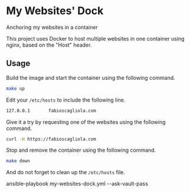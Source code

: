 # My Websites' Dock

Anchoring my websites in a container

This project uses Docker to host multiple websites in one container using nginx, based on the "Host" header.

## Usage

Build the image and start the container using the following command.

```bash
make up
```

Edit your `/etc/hosts` to include the following line.

```bash
127.0.0.1       fabioscagliola.com
```

Give it a try by requesting one of the websites using the following command.

```bash
curl -H https://fabioscagliola.com
```

Stop and remove the container using the following command.

```bash
make down
```

And do not forget to clean up the `/etc/hosts` file.

ansible-playbook my-websites-dock.yml --ask-vault-pass

